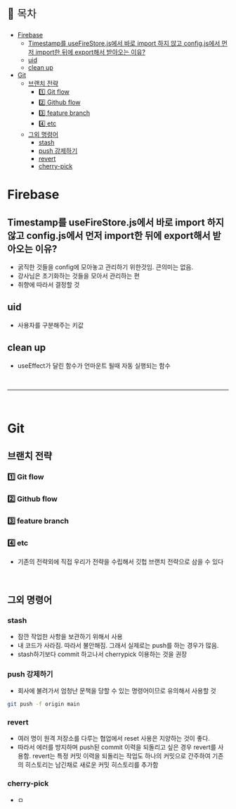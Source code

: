 <p style="font-size: 1.5rem; " >📌 목차 </p>

- [Firebase](#firebase)
  - [Timestamp를 useFireStore.js에서 바로 import 하지 않고 config.js에서 먼저 import한 뒤에 export해서 받아오는 이유?](#timestamp를-usefirestorejs에서-바로-import-하지-않고-configjs에서-먼저-import한-뒤에-export해서-받아오는-이유)
  - [uid](#uid)
  - [clean up](#clean-up)
- [Git](#git)
  - [브랜치 전략](#브랜치-전략)
    - [:one: Git flow](#one-git-flow)
    - [:two: Github flow](#two-github-flow)
    - [:three: feature branch](#three-feature-branch)
    - [:four: etc](#four-etc)
  - [그외 명령어](#그외-명령어)
    - [stash](#stash)
    - [push 강제하기](#push-강제하기)
    - [revert](#revert)
    - [cherry-pick](#cherry-pick)

# Firebase

## Timestamp를 useFireStore.js에서 바로 import 하지 않고 config.js에서 먼저 import한 뒤에 export해서 받아오는 이유?

- 굵직한 것들을 config에 모아놓고 관리하기 위한것임. 큰의미는 없음.
- 강사님은 초기화하는 것들을 모아서 관리하는 편
- 취향에 따라서 결정할 것

## uid

- 사용자를 구분해주는 키값

## clean up

- useEffect가 달린 함수가 언마운트 될때 자동 실행되는 함수

<br><hr><br>

# Git

## 브랜치 전략

### :one: Git flow

### :two: Github flow

### :three: feature branch

### :four: etc

- 기존의 전략외에 직접 우리가 전략을 수립해서 깃헙 브랜치 전략으로 삼을 수 있다

<br>

## 그외 명령어

### stash

- 잠깐 작업한 사항을 보관하기 위해서 사용
- 내 코드가 사라짐. 따라서 불안해짐. 그래서 실제로는 push를 하는 경우가 많음.
- stash하기보다 commit 하고나서 cherrypick 이용하는 것을 권장

### push 강제하기

- 회사에 불려가서 엄청난 문책을 당할 수 있는 명령어이므로 유의해서 사용할 것

```bash
git push -f origin main
```

### revert

- 여러 명이 원격 저장소를 다루는 협업에서 reset 사용은 지양하는 것이 좋다.
- 따라서 에러를 방지하며 push된 commit 이력을 되돌리고 싶은 경우 revert를 사용함. revert는 특정 커밋 이력을 되돌리는 작업도 하나의 커밋으로 간주하여 기존의 히스토리는 남긴채로 새로운 커밋 히스토리를 추가함

### cherry-pick

- ㅁ
